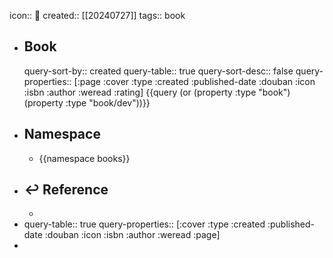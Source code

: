 icon:: 📖
created:: [[20240727]]
tags:: book

- ## Book 
  query-sort-by:: created
  query-table:: true
  query-sort-desc:: false
  query-properties:: [:page :cover :type :created :published-date :douban :icon :isbn :author :weread :rating]
  {{query (or (property :type "book") (property :type "book/dev"))}}
- ## Namespace
  - {{namespace books}}
- ## ↩ Reference
  -
- query-table:: true
  query-properties:: [:cover :type :created :published-date :douban :icon :isbn :author :weread :page]
-